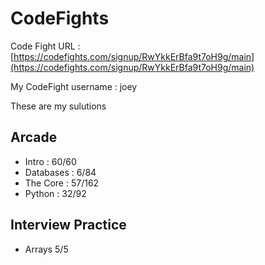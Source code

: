 # CodeFights
Code Fight URL : [https://codefights.com/signup/RwYkkErBfa9t7oH9g/main](https://codefights.com/signup/RwYkkErBfa9t7oH9g/main)

My CodeFight username : joey

These are my sulutions

## Arcade
* Intro : 60/60
* Databases : 6/84
* The Core : 57/162
* Python : 32/92 

## Interview Practice
* Arrays 5/5